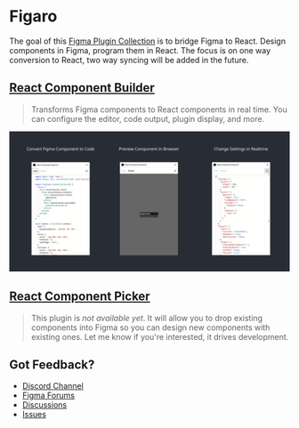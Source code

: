 # Figaro

The goal of this [Figma Plugin Collection](https://figma.com/@kattax) is to bridge Figma to React. Design components in Figma, program them in React. The focus is on one way conversion to React, two way syncing will be added in the future.

## [React Component Builder](./builder)

> Transforms Figma components to React components in real time. You can configure the editor, code output, plugin display, and more.

[![Preview of plugin](./builder/banner.png)](https://www.figma.com/community/plugin/821138713091291738/React-Component-Inspector)

## [React Component Picker](./picker)

> This plugin is *not available yet*. It will allow you to drop existing components into Figma so you can design new components with existing ones. Let me know if you're interested, it drives development.

## Got Feedback?

- [Discord Channel](https://discord.com/invite/TzhDRyj)
- [Figma Forums](https://forum.figma.com/t/react-component-generator/14236)
- [Discussions](https://github.com/kat-tax/figma/discussions)
- [Issues](https://github.com/kat-tax/figma/issues)
